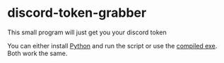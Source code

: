 # discord-token-grabber
This small program will just get you your discord token

You can either install [Python](https://www.python.org/downloads/) and run the script or use the [compiled exe](https://github.com/Jekabs123/discord-token-grabber/releases). Both work the same.
